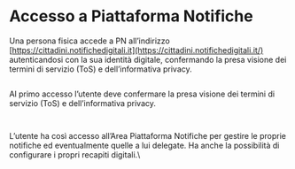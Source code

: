 # Accesso a Piattaforma Notifiche

Una persona fisica accede a PN all’indirizzo [https://cittadini.notifichedigitali.it](https://cittadini.notifichedigitali.it/) autenticandosi con la sua identità digitale, confermando la presa visione dei termini di servizio (ToS) e dell’informativa privacy.

<figure><img src="../../../.gitbook/assets/image (6).png" alt=""><figcaption></figcaption></figure>

Al primo accesso l’utente deve confermare la presa visione dei termini di servizio (ToS) e dell’informativa privacy.

<figure><img src="../../../.gitbook/assets/image (27).png" alt=""><figcaption></figcaption></figure>

&#x20;

<figure><img src="../../../.gitbook/assets/image (20).png" alt=""><figcaption></figcaption></figure>

L’utente ha così accesso all’Area Piattaforma Notifiche per gestire le proprie notifiche ed eventualmente quelle a lui delegate. Ha anche la possibilità di configurare i propri recapiti digitali.\


<figure><img src="../../../.gitbook/assets/image (32).png" alt=""><figcaption></figcaption></figure>

